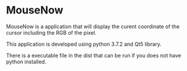 # MouseNow
MouseNow is a application that will display the curent coordinate of the cursor including the RGB of the pixel.

This application is developed using python 3.7.2 and Qt5 library.

There is a executable file in the dist that can be run if you does not have python installed.
